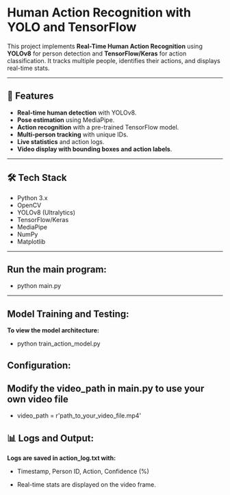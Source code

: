 # Human Action Recognition with YOLO and TensorFlow

This project implements **Real-Time Human Action Recognition** using **YOLOv8** for person detection and **TensorFlow/Keras** for action classification. It tracks multiple people, identifies their actions, and displays real-time stats.

---

## 🚀 **Features**
- **Real-time human detection** with YOLOv8.
- **Pose estimation** using MediaPipe.
- **Action recognition** with a pre-trained TensorFlow model.
- **Multi-person tracking** with unique IDs.
- **Live statistics** and action logs.
- **Video display with bounding boxes and action labels**.

---

## 🛠️ **Tech Stack**
- Python 3.x
- OpenCV
- YOLOv8 (Ultralytics)
- TensorFlow/Keras
- MediaPipe
- NumPy
- Matplotlib

---
## Run the main program:
- python main.py

---
## Model Training and Testing:
**To view the model architecture:**
- python train_action_model.py


## Configuration:
## **Modify the video_path in main.py to use your own video file**
- video_path = r'path_to_your_video_file.mp4'

## 📊 Logs and Output:
 **Logs are saved in action_log.txt with:**
- Timestamp, Person ID, Action, Confidence (%)

- Real-time stats are displayed on the video frame.
